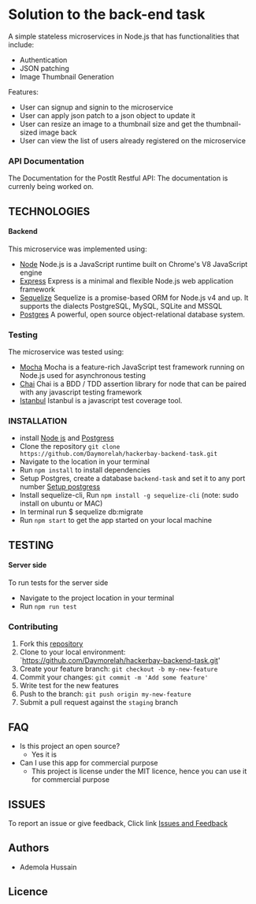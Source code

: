 
# Solution to the back-end task

A simple stateless microservices in Node.js that has functionalities that include: 
- Authentication
- JSON patching
- Image Thumbnail Generation

Features:
- User can signup and signin to the microservice
- User can apply json patch to a json object to update it
- User can resize an image to a thumbnail size and get  the thumbnail-sized image back
- User can view the list of users already registered on the microservice


### API Documentation
The Documentation for the PostIt Restful API: 
The documentation is currenly being worked on.

## TECHNOLOGIES
#### Backend
This microservice was implemented using: 
 * [Node](https://nodejs.org/en/) Node.js is a JavaScript runtime built on Chrome's V8 JavaScript engine
 * [Express](https://expressjs.com/) Express is a minimal and flexible Node.js web application framework 
 * [Sequelize](http://docs.sequelizejs.com/) Sequelize is a promise-based ORM for Node.js v4 and up. It supports the dialects PostgreSQL, MySQL, SQLite and MSSQL
 * [Postgres](https://www.postgresql.org/) A powerful, open source object-relational database system.
 
 ### Testing
 The microservice was tested using:
 * [Mocha](https://mochajs.org/) Mocha is a feature-rich JavaScript test framework running on Node.js used for asynchronous testing
 * [Chai](http://www.chaijs.com/) Chai is a BDD / TDD assertion library for node that can be paired with any javascript testing framework
 * [Istanbul](https://istanbul.js.org/) Istanbul is a javascript test coverage tool.

### INSTALLATION
  * install [Node js](https://nodejs.org/en/) and [Postgress](https://www.postgresql.org/)
  * Clone the repository `git clone https://github.com/Daymorelah/hackerbay-backend-task.git`
  * Navigate to the location in your terminal
  * Run `npm install` to install dependencies
  * Setup Postgres, create a database `backend-task` and set it to any port number [Setup postgress](http://certek.com/kb4/install-server-postgresql-and-pgadmin-on-windows/)
  * Install sequelize-cli, Run `npm install -g sequelize-cli` (note: sudo install on ubuntu or MAC)
  * In terminal run $ sequelize db:migrate
  * Run `npm start` to get the app started on your local machine
  
## TESTING
#### Server side
To run tests for the server side
* Navigate to the project location in your terminal
* Run `npm run test`

### Contributing
1. Fork this [repository](https://github.com/Daymorelah/hackerbay-backend-task.git) 
2. Clone to your local environment: `https://github.com/Daymorelah/hackerbay-backend-task.git'
3. Create your feature branch: `git checkout -b my-new-feature`
4. Commit your changes: `git commit -m 'Add some feature'`
5. Write test for the new features
6. Push to the branch: `git push origin my-new-feature`
7. Submit a pull request against the `staging` branch


## FAQ
* Is this project an open source?
   * Yes it is
* Can I use this app for commercial purpose
   * This project is license under the MIT licence, hence you can use it for commercial purpose

## ISSUES
To report an issue or give feedback, Click link
[Issues and Feedback](https://github.com/Daymorelah/hackerbay-backend-task/issues)

## Authors
* Ademola Hussain

## Licence 
